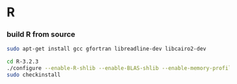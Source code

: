 # R

### build R from source

```zsh
sudo apt-get install gcc gfortran libreadline-dev libcairo2-dev

cd R-3.2.3
./configure --enable-R-shlib --enable-BLAS-shlib --enable-memory-profiling --with-tcltk=no
sudo checkinstall
```
